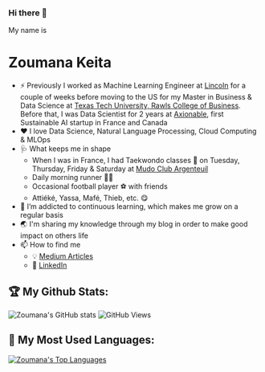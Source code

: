 ### Hi there 👋
My name is 
# Zoumana Keita

- ⚡ Previously I worked as Machine Learning Engineer at [Lincoln](https://www.lincoln.fr/) for a couple of weeks before moving to the US for my Master in Business & Data Science at [Texas Tech University, Rawls College of Business](https://www.depts.ttu.edu/rawlsbusiness/). Before that, I was Data Scientist for 2 years at [Axionable](https://www.axionable.com/), first Sustainable AI startup in France and Canada
- ❤️ I love Data Science, Natural Language Processing, Cloud Computing & MLOps
- 🩺 What keeps me in shape 
  -  When I was in France, I had Taekwondo classes 🥋 on Tuesday, Thursday, Friday & Saturday at [Mudo Club Argenteuil](https://www.mudoclubargenteuil.fr/)
  -  Daily morning runner 🏃🏾
  -  Occasional football player ⚽️ with friends 
  -  Attiéké, Yassa, Mafé, Thieb, etc. 😋 
- 🌱 I’m addicted to continuous learning, which makes me grow on a regular basis
- 🌏 I'm sharing my knowledge through my blog in order to make good impact on others life
- 📫 How to find me
  - 💡 [Medium Articles](https://zoumanakeita.medium.com/)
  - 🏢 [LinkedIn](https://www.linkedin.com/in/zoumana-keita/)

## 🏆 My Github Stats:
![Zoumana's GitHub stats](https://github-readme-stats.vercel.app/api?username=keitazoumana&hide_title=false&count_private=true&show_icons=true&theme=tokyonight)
![GitHub Views](https://komarev.com/ghpvc/?username=keitazoumana)

## 🏅 My Most Used Languages:
[![Zoumana's Top Languages](https://github-readme-stats.vercel.app/api/top-langs/?username=keitazoumana&hide=javascript,html)](https://github.com/keitazoumana/github-readme-stats)


